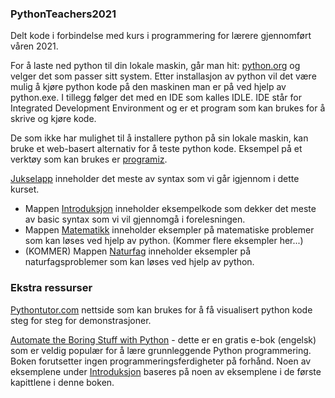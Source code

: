 ### PythonTeachers2021
Delt kode i forbindelse med kurs i programmering for lærere gjennomført våren 2021.

For å laste ned python til din lokale maskin, går man hit: [python.org](https://www.python.org/downloads/release/python-394/) og velger det som passer sitt system. Etter installasjon av python vil det være mulig å kjøre python kode på den maskinen man er på ved hjelp av python.exe. I tillegg følger det med en IDE som kalles IDLE. IDE står for Integrated Development Environment og er et program som kan brukes for å skrive og kjøre kode.

De som ikke har mulighet til å installere python på sin lokale maskin, kan bruke et web-basert alternativ for å teste python kode. Eksempel på et verktøy som kan brukes er [programiz](https://www.programiz.com/python-programming/online-compiler/).

[Jukselapp](Jukselapp.md) inneholder det meste av syntax som vi går igjennom i dette kurset.

- Mappen [Introduksjon](Introduksjon) inneholder eksempelkode som dekker det meste av basic syntax som vi vil gjennomgå i forelesningen.
- Mappen [Matematikk](Matematikk) inneholder eksempler på matematiske problemer som kan løses ved hjelp av python. (Kommer flere eksempler her...)
- (KOMMER) Mappen [Naturfag](Naturfag) inneholder eksempler på naturfagsproblemer som kan løses ved hjelp av python.

### Ekstra ressurser
[Pythontutor.com](http://pythontutor.com/) nettside som kan brukes for å få visualisert python kode steg for steg for demonstrasjoner.

[Automate the Boring Stuff with Python](https://automatetheboringstuff.com/ "Automate the Boring Stuff with Python") - dette er en gratis e-bok (engelsk) som er veldig populær for å lære grunnleggende Python programmering. Boken forutsetter ingen programmeringsferdigheter på forhånd. Noen av eksemplene under [Introduksjon](Introduksjon) baseres på noen av eksemplene i de første kapittlene i denne boken.
